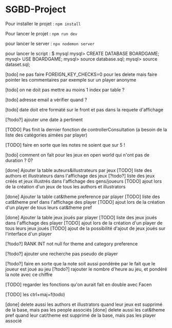 # SGBD-Project

Pour installer le projet : 
<code>npm install</code>

Pour lancer le projet :
<code>npm run dev</code>

pour lancer le server : 
<code>npx nodemon server </code>


pour lancer le script : 
    $  mysql
mysql> CREATE DATABASE BOARDGAME;
mysql> USE BOARDGAME;
mysql> source database.sql;
mysql> source dataset.sql;


[todo] ne pas faire FOREIGN_KEY_CHECKS=0 pour les delete mais faire pointer les commentaires par exemple sur un player anonyme

[todo] on ne doit pas mettre au moins 1 index par table ?

[todo] adresse email a vérifier quand ?

[todo] date doit etre formaté sur le front et pas dans la requete d'affichage

[?todo?] ajouter une date à pertinent

[TODO] Pas finit la dernier fonction de controllerConsultation (a besoin de la liste des catégories aimées par player)

[TODO] faire en sorte que les notes ne soient que sur 5 !

[todo] comment on fait pour les jeux en open world qui n'ont pas de duration ? 0?

[done] Ajouter la table auteurs&illustrateurs par jeux
[TODO] liste des authors et illustrateurs dans l'affichage des jeux
[?todo?] liste des jeux créés et jeux illustrés dans l'affichage des gens/joueurs
[TODO] ajout lors de la création d'un jeux de tous les authors et illustrators

[done] Ajouter la table cat&theme preference par player
[TODO] liste des cat&theme pref dans l'affichage des player
[TODO] ajout lors de la création d'un player de tous leurs cat&theme pref

[done] Ajouter la table jeux joués par player
[TODO] liste des jeux joués dans l'affichage des player
[TODO] ajout lors de la création d'un player de tous leurs jeux joués
[TODO] ajout de la possibilité d'ajout de jeux joués sur l'interface d'un player

[?todo?] RANK INT not null for theme and category preference

[?todo?] ajouter une recherche pas pseudo de player

[?todo?] faire en sorte que la note soit aussi pondérée par le fait que le joueur est joué au jeu
[?todo?] rajouter le nombre d'heure au jeu, et pondéré la note avec ce chiffre 

[TODO] regarder les fonctions qu'on aurait fait en double avec Facen

[TODO] les ctrl+maj+f(todo)

[done] delete aussi les authors et illustrators quand leur jeux est supprimé de la base, mais pas les people associés
[done] delete aussi les cat&theme pref quand leur cat/theme est supprimé de la base, mais pas les player associé



